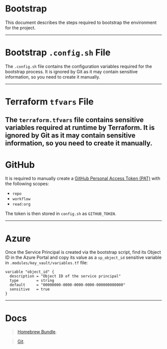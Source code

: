# Bootstrap

This document describes the steps required to bootstrap the environment for the project.

---

# Bootstrap `.config.sh` File

The `.config.sh` file contains the configuration variables required for the bootstrap process. It is ignored by Git as
it
may contain sensitive information, so you need to create it manually.

---

# Terraform `tfvars` File

The `terraform.tfvars` file contains sensitive variables required at runtime by Terraform. It is ignored by Git as it
may contain sensitive information, so you need to create it manually.
---

# GitHub

It is required to manually create
a [GitHub Personal Access Token (PAT)](https://docs.github.com/en/authentication/keeping-your-account-and-data-secure/managing-your-personal-access-tokens)
with the following scopes:

- `repo`
- `workflow`
- `read:org`

The token is then stored in `config.sh` as `GITHUB_TOKEN`.

---

# Azure

Once the Service Principal is created via the bootstrap script, find its Object ID in the Azure Portal and copy its
value as a `sp_object_id` sensitive variable in `.modules/key_vault/variables.tf` file:

```hcl
variable "object_id" {
  description = "Object ID of the service principal"
  type        = string
  default     = "00000000-0000-0000-0000-000000000000"
  sensitive   = true
}
```

---

# Docs

> [Homebrew Bundle](https://docs.brew.sh/Brew-Bundle-and-Brewfile).

> [Git](https://docs.github.com/en/get-started/git-basics/setting-your-username-in-git).
